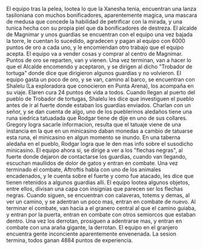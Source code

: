 El equipo tras la pelea, lootea lo que la Xanesha tenia, encuentran una lanza tasiloniana con muchos bonificadores, aparentemente magica, una mascara de medusa  que concede la habilidad de petrificar con la mirada, y una tunica hecha con su propia piel que da bonificadores de destreza. El alcalde de Magnimar y unos guardias se encuentran con el equipo una vez bajada la torre, le cuentan lo sucedido, agradecen y pagan al equipo con 6000 puntos de oro a cada uno, y le encomiendan otro trabajo que el equipo acepta. El equipo va a vender cosas y comprar al centro de Magnimar. Puntos de oro se reparten, van y vienen. Una vez terminan, van a hacer lo que el Alcalde encomendo y aceptaron, y se dirigen al dicho "Trobador de tortuga" donde dice que dirigieron algunos guardias y no volvieron. El equipo gasta un poco de oro, y se van, camino al barco, se encuentran con Shalelu (La exploradora que conocieron en Punta Arena), los acompaña en su viaje. Elaren cura 24 puntos de vida a todos. Cuando llegan al puerto del pueblo de Trobador de tortugas, Shalelu les dice que investiguen el pueblo antes de ir al fuerte donde estaban los guardias enviados. Charlan con un señor, y se dan cuenta de algo, uno de los pueblerinos aledaños tiene una runa siedrica tatuadada que Rodgar tiene de dije en uno de sus collares. Gregory logra sacarle informacion, resulta que el tatuaje viene de una instancia en la que en un minicasino daban monedas a cambio de tatuarse esta runa, el minicasino en algun momento se inundo. En una taberna aledaña en el pueblo, Rodgar logra que le den mas info sobre el susodicho minicasino. El equipo ahora si, se dirige a ver a los "flechas negras", al fuerte donde dejaron de contactarse los guardias, cuando van llegando, escuchan maullidos de dolor de gatos y entran en combate. Una vez terminado el combate, Aftroftis habla con uno de los animales encadenados, y le cuenta sobre el fuerte y como fue atacado, les dice que tienen retenidos a algunos guardias alli. El equipo lootea algunos objetos, entre ellos, divisan una capa con insignias que parecen ser los flechas negras. Cuando siguen, se encuentran con calaveras, totems y demas, al ver un camino, y se adentran un poco mas, entran en combate de nuevo. Al terminar el combate, van hacia a el granero central al que el camino guiaba, y entran por la puerta, entran en combate con otros semiorcos que estaban dentro. Una vez los derrotan, prosiguen a adentrarse mas, y entran en combate con una araña gigante, la derrotan. El equipo en el granjero encuentra gente inconciente aparentemente envenenada. La sesion termina, todos ganan 4884 puntos de experiencia.
